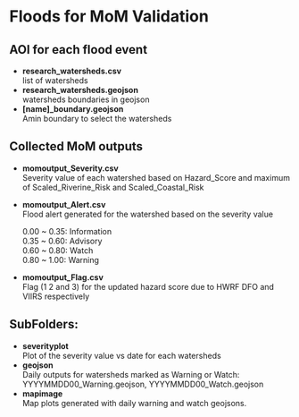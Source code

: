 # Floods for MoM Validation
## AOI for each flood event
* **research_watersheds.csv**       
list of watersheds
* **research_watersheds.geojson**   
watersheds boundaries in geojson
* **[name]_boundary.geojson**  
Amin boundary to select the watersheds  

## Collected MoM outputs
* **momoutput_Severity.csv**  
Severity value of each watershed based on Hazard_Score and maximum of Scaled_Riverine_Risk and Scaled_Coastal_Risk
* **momoutput_Alert.csv**  
Flood alert generated for the watershed based on the severity value

    0.00 ~ 0.35: Information  
    0.35 ~ 0.60: Advisory  
    0.60 ~ 0.80: Watch  
    0.80 ~ 1.00: Warning  

* **momoutput_Flag.csv**  
Flag (1 2 and 3) for the updated hazard score due to HWRF DFO and VIIRS respectively

## SubFolders:
* **severityplot**  
Plot of the severity value vs date for each watersheds 
* **geojson**  
Daily outputs for watersheds marked as Warning or Watch: YYYYMMDD00_Warning.geojson, YYYYMMDD00_Watch.geojson
* **mapimage**  
Map plots generated with daily warning and watch geojsons.


